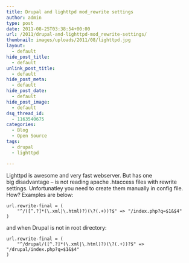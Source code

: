 ```yaml
---
title: Drupal and lighttpd mod_rewrite settings
author: admin
type: post
date: 2011-08-25T03:38:54+00:00
url: /2011/drupal-and-lighttpd-mod_rewrite-settings/
thumbnail: images/uploads/2011/08/lighttpd.jpg
layout:
  - default
hide_post_title:
  - default
unlink_post_title:
  - default
hide_post_meta:
  - default
hide_post_date:
  - default
hide_post_image:
  - default
dsq_thread_id:
  - 1163540675
categories:
  - Blog
  - Open Source
tags:
  - drupal
  - lighttpd

---
```

Lighttpd is awesome and very fast webserver. But has one big disadvantage &#8211; is not reading apache .htaccess files with rewrite settings. Unfortunatley you need to create them manually in config file. How? Examples are below:

<!--more-->

```
url.rewrite-final = (
    "^/([^.?]*(\.xml|\.html)?)(\?(.+))?$" => "/index.php?q=$1&$4"
)
```

and when Drupal is not in root directory:

```
url.rewrite-final = (
    "^/drupal/([^.?]*(\.xml|\.html)?)(\?(.+))?$" => "/drupal/index.php?q=$1&$4"
)
```